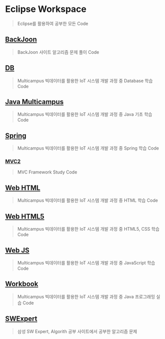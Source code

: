 # Eclipse Workspace

>  Eclipse를 활용하여 공부한 모든 Code

## [BackJoon](./BackJoon)

> BackJoon 사이트 알고리즘 문제 풀이 Code

## [DB](./DB)

> Multicampus 빅데이터를 활용한 IoT 시스템 개발 과정 중 Database 학습 Code

## [Java Multicampus](./Java_Multicampus)

> Multicampus 빅데이터를 활용한 IoT 시스템 개발 과정 중 Java 기초 학습 Code

## [Spring](./Spring)

> Multicampus 빅데이터를 활용한 IoT 시스템 개발 과정 중 Spring 학습 Code

### [MVC2](./mvc2)

> MVC Framework Study Code

## [Web HTML](./Web_HTML)

> Multicampus 빅데이터를 활용한 IoT 시스템 개발 과정 중 HTML 학습 Code

## [Web HTML5](./Web02_HTML5)

> Multicampus 빅데이터를 활용한 IoT 시스템 개발 과정 중 HTML5, CSS 학습 Code

## [Web JS](./Web03_JS)

> Multicampus 빅데이터를 활용한 IoT 시스템 개발 과정 중 JavaScript 학습 Code

## [Workbook](./Workbook)

> Multicampus 빅데이터를 활용한 IoT 시스템 개발 과정 중 Java 프로그래밍 실습 Code

## [SWExpert](./SWExpert)

> 삼성 SW Expert, Algorith 공부 사이트에서 공부한 알고리즘 문제